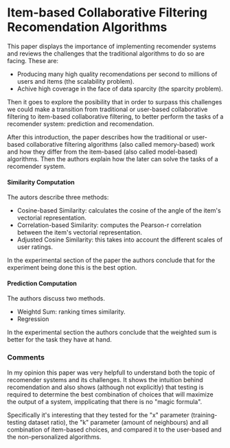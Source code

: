 # Item-based Collaborative Filtering Recomendation Algorithms

This paper displays the importance of implementing recomender systems and  reviews the challenges that the traditional algorithms to do so are facing. These are:

- Producing many high quality recomendations per second to millions of users and items (the scalability problem).
- Achive high coverage in the face of data sparcity (the sparcity problem).

Then it goes to explore the posibility that in order to surpass this challenges we could make a transition from traditional or user-based collaborative filtering to item-based collaborative filtering, to better perform the tasks of a recomender system: prediction and recomendation.

After this introduction, the paper describes how the traditional or user-based collaborative filtering algorithms (also called memory-based) work and how they differ from the item-based (also called model-based) algorithms. Then the authors explain how the later can solve the tasks of a recomender system.

#### Similarity Computation

The autors describe three methods:

- Cosine-based Similarity: calculates the cosine of the angle of the item's vectorial representation.
- Correlation-based Similarity: computes the Pearson-r correlation between the item's vectorial representation.
- Adjusted Cosine Similarity: this takes into account the different scales of user ratings. 

In the experimental section of the paper the authors conclude that for the experiment being done this is the best option.
 

#### Prediction Computation

The authors discuss two methods.

- Weightd Sum: ranking times similarity.
- Regression

In the experimental section the authors conclude that the weighted sum is better for the task they have at hand.


### Comments

In my opinion this paper was very helpfull to understand both the topic of recomender systems and its challenges. It shows the intuition behind recomendation and also shows (although not explicitly) that testing is required to determine the best combination of choices that will maximize the output of a system, impplicating that there is no "magic formula".

Specifically it's interesting that they tested for the "x" parameter (training-testing dataset ratio), the "k" parameter (amount of neighbours) and all combination of item-based choices, and compared it to the user-based and the non-personalized algorithms.


